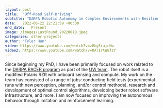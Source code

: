 ```yaml
---
layout: post
title:  "Off-Road Self-Driving"
subtitle: "DARPA Robotic Autonomy in Complex Environments with Resiliency"
date:   2022-06-22 22:21:59 +00:00
end_date:   Present
image: /images/LastRound_20220818.jpeg
categories: other-projects
author: "Tyler Han"
video: https://www.youtube.com/watch?v=zGkgSrajcHw 
video2: https://www.youtube.com/watch?v=OAl1rtW8fzY
---
```

Since beginning my PhD, I have been primarily focused on work related to the <a href="https://www.darpa.mil/news-events/2023-04-11">DARPA RACER program</a> as part of the <a href="https://racer.cs.washington.edu/">UW team</a>. The robot itself is a modified Polaris RZR with onboard sensing and compute. My work on the team has consisted of a range of jobs: conducting field tests (experimental runs with new perception, planning, and/or control methods), research and development of optimal control algorithms, developing better robot software infrastructure, and more. I am now focused on improving the autonomous behavior through imitation and reinforcement learning.